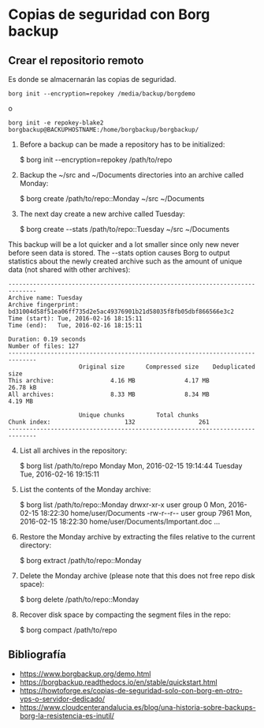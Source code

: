 # Copias de seguridad con Borg backup

## Crear el repositorio remoto

Es donde se almacernarán las copias de seguridad.

    borg init --encryption=repokey /media/backup/borgdemo

o

    borg init -e repokey-blake2 borgbackup@BACKUPHOSTNAME:/home/borgbackup/borgbackup/


 1. Before a backup can be made a repository has to be initialized:

    $ borg init --encryption=repokey /path/to/repo

 2. Backup the ~/src and ~/Documents directories into an archive called Monday:

    $ borg create /path/to/repo::Monday ~/src ~/Documents

 3. The next day create a new archive called Tuesday:

    $ borg create --stats /path/to/repo::Tuesday ~/src ~/Documents

This backup will be a lot quicker and a lot smaller since only new never before seen data is stored. The --stats option causes Borg to output statistics about the newly created archive such as the amount of unique data (not shared with other archives):

    ------------------------------------------------------------------------------
    Archive name: Tuesday
    Archive fingerprint: bd31004d58f51ea06ff735d2e5ac49376901b21d58035f8fb05dbf866566e3c2
    Time (start): Tue, 2016-02-16 18:15:11
    Time (end):   Tue, 2016-02-16 18:15:11

    Duration: 0.19 seconds
    Number of files: 127
    ------------------------------------------------------------------------------
                        Original size      Compressed size    Deduplicated size
    This archive:                4.16 MB              4.17 MB             26.78 kB
    All archives:                8.33 MB              8.34 MB              4.19 MB

                        Unique chunks         Total chunks
    Chunk index:                     132                  261
    ------------------------------------------------------------------------------

 4. List all archives in the repository:

    $ borg list /path/to/repo
    Monday                               Mon, 2016-02-15 19:14:44
    Tuesday                              Tue, 2016-02-16 19:15:11

 5. List the contents of the Monday archive:

    $ borg list /path/to/repo::Monday
    drwxr-xr-x user   group          0 Mon, 2016-02-15 18:22:30 home/user/Documents
    -rw-r--r-- user   group       7961 Mon, 2016-02-15 18:22:30 home/user/Documents/Important.doc
    ...

 6. Restore the Monday archive by extracting the files relative to the current directory:

    $ borg extract /path/to/repo::Monday

 7. Delete the Monday archive (please note that this does not free repo disk space):

    $ borg delete /path/to/repo::Monday

 8. Recover disk space by compacting the segment files in the repo:

    $ borg compact /path/to/repo





Bibliografía
------------
 * https://www.borgbackup.org/demo.html
 * https://borgbackup.readthedocs.io/en/stable/quickstart.html
 * https://howtoforge.es/copias-de-seguridad-solo-con-borg-en-otro-vps-o-servidor-dedicado/
 * https://www.cloudcenterandalucia.es/blog/una-historia-sobre-backups-borg-la-resistencia-es-inutil/